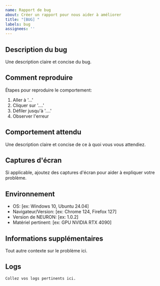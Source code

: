 ```yaml
---
name: Rapport de bug
about: Créer un rapport pour nous aider à améliorer
title: "[BUG] "
labels: bug
assignees: ''
---
```


## Description du bug
Une description claire et concise du bug.

## Comment reproduire
Étapes pour reproduire le comportement:
1. Aller à '...'
2. Cliquer sur '....'
3. Défiler jusqu'à '....'
4. Observer l'erreur

## Comportement attendu
Une description claire et concise de ce à quoi vous vous attendiez.

## Captures d'écran
Si applicable, ajoutez des captures d'écran pour aider à expliquer votre problème.

## Environnement
 - OS: [ex: Windows 10, Ubuntu 24.04]
 - Navigateur/Version: [ex: Chrome 124, Firefox 127]
 - Version de NEURON: [ex: 1.0.2]
 - Matériel pertinent: [ex: GPU NVIDIA RTX 4090]

## Informations supplémentaires
Tout autre contexte sur le problème ici.

## Logs
```
Collez vos logs pertinents ici.
```
